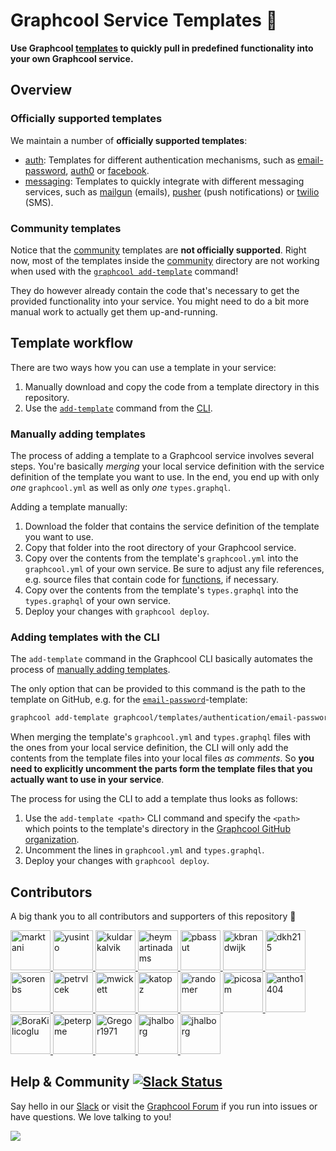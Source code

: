 # Graphcool Service Templates 🎁

**Use Graphcool [templates](https://docs-next.graph.cool/reference/service-definition/templates-zeiv8phail) to quickly pull in predefined functionality into your own Graphcool service.**

## Overview

###  Officially supported templates

We maintain a number of **officially supported templates**:

- [auth](./auth): Templates for different authentication mechanisms, such as [email-password](./auth/email-password), [auth0](./auth/auth0) or [facebook](./auth/facebook).
- [messaging](./messaging): Templates to quickly integrate with different messaging services, such as [mailgun](./messaging/mailgun) (emails), [pusher](./messaging/pusher) (push notifications) or [twilio](./messaging/twilio) (SMS).

### Community templates

Notice that the [community](./community) templates are **not officially supported**. Right now, most of the templates inside the [community](./community) directory are not working when used with the [`graphcool add-template`](https://docs-next.graph.cool/reference/graphcool-cli/commands-aiteerae6l#add-template) command! 

They do however already contain the code that's necessary to get the provided functionality into your service. You might need to do a bit more manual work to actually get them up-and-running.

## Template workflow

There are two ways how you can use a template in your service:

1. Manually download and copy the code from a template directory in this repository. 
2. Use the [`add-template`](https://docs-next.graph.cool/reference/graphcool-cli/commands-aiteerae6l#add-template) command from the [CLI](!alias-zboghez5go).

### Manually adding templates

The process of adding a template to a Graphcool service involves several steps. You're basically _merging_ your local service definition with the service definition of the template you want to use. In the end, you end up with only _one_ `graphcool.yml` as well as only _one_ `types.graphql`.

Adding a template manually:

1. Download the folder that contains the service definition of the template you want to use.
2. Copy that folder into the root directory of your Graphcool service.
3. Copy over the contents from the template's `graphcool.yml` into the `graphcool.yml` of your own service. Be sure to adjust any file references, e.g. source files that contain code for [functions](https://docs-next.graph.cool/reference/functions/overview-aiw4aimie9), if necessary.
4. Copy over the contents from the template's `types.graphql` into the `types.graphql` of your own service. 
5. Deploy your changes with `graphcool deploy`.


### Adding templates with the CLI

The `add-template` command in the Graphcool CLI basically automates the process of [manually adding templates](#manually-adding-templates). 

The only option that can be provided to this command is the path to the template on GitHub, e.g. for the [`email-password`](https://github.com/graphcool/modules)-template:

```sh
graphcool add-template graphcool/templates/authentication/email-password
```

When merging the template's `graphcool.yml` and `types.graphql` files with the ones from your local service definition, the CLI will only add the contents from the template files into your local files _as comments_. So **you need to explicitly uncomment the parts form the template files that you actually want to use in your service**.

The process for using the CLI to add a template thus looks as follows:

1. Use the `add-template <path>` CLI command and specify the `<path>` which points to the template's directory in the [Graphcool GitHub organization](https://github.com/graphcool).
2. Uncomment the lines in `graphcool.yml` and `types.graphql`.
3. Deploy your changes with `graphcool deploy`.




## Contributors

A big thank you to all contributors and supporters of this repository 💚

<a href="https://github.com/marktani/" target="_blank">
  <img src="https://github.com/marktani.png?size=64" width="64" height="64" alt="marktani">
</a>
<a href="https://github.com/yusinto/" target="_blank">
  <img src="https://github.com/yusinto.png?size=64" width="64" height="64" alt="yusinto">
</a>
<a href="https://github.com/kuldarkalvik/" target="_blank">
  <img src="https://github.com/kuldarkalvik.png?size=64" width="64" height="64" alt="kuldarkalvik">
</a>
<a href="https://github.com/heymartinadams/" target="_blank">
  <img src="https://github.com/heymartinadams.png?size=64" width="64" height="64" alt="heymartinadams">
</a>
<a href="https://github.com/pbassut/" target="_blank">
  <img src="https://github.com/pbassut.png?size=64" width="64" height="64" alt="pbassut">
</a>
<a href="https://github.com/kbrandwijk/" target="_blank">
  <img src="https://github.com/kbrandwijk.png?size=64" width="64" height="64" alt="kbrandwijk">
</a>
<a href="https://github.com/dkh215/" target="_blank">
  <img src="https://github.com/dkh215.png?size=64" width="64" height="64" alt="dkh215">
</a>
<a href="https://github.com/sorenbs/" target="_blank">
  <img src="https://github.com/sorenbs.png?size=64" width="64" height="64" alt="sorenbs">
</a>
<a href="https://github.com/petrvlcek/" target="_blank">
  <img src="https://github.com/petrvlcek.png?size=64" width="64" height="64" alt="petrvlcek">
</a>
<a href="https://github.com/mwickett/" target="_blank">
  <img src="https://github.com/mwickett.png?size=64" width="64" height="64" alt="mwickett">
</a>
<a href="https://github.com/katopz/" target="_blank">
  <img src="https://github.com/katopz.png?size=64" width="64" height="64" alt="katopz">
</a>
<a href="https://github.com/randomer/" target="_blank">
  <img src="https://github.com/randomer.png?size=64" width="64" height="64" alt="randomer">
</a>
<a href="https://github.com/picosam/" target="_blank">
  <img src="https://github.com/picosam.png?size=64" width="64" height="64" alt="picosam">
</a>
<a href="https://github.com/antho1404/" target="_blank">
  <img src="https://github.com/antho1404.png?size=64" width="64" height="64" alt="antho1404">
</a>
<a href="https://github.com/BoraKilicoglu/" target="_blank">
  <img src="https://github.com/BoraKilicoglu.png?size=64" width="64" height="64" alt="BoraKilicoglu">
</a>
<a href="https://github.com/peterpme/" target="_blank">
  <img src="https://github.com/peterpme.png?size=64" width="64" height="64" alt="peterpme">
</a>
<a href="https://github.com/Gregor1971/" target="_blank">
  <img src="https://github.com/Gregor1971.png?size=64" width="64" height="64" alt="Gregor1971">
</a>
<a href="https://github.com/jhalborg/" target="_blank">
  <img src="https://github.com/jhalborg.png?size=64" width="64" height="64" alt="jhalborg">
</a>
<a href="https://github.com/felipesabino/" target="_blank">
  <img src="https://github.com/felipesabino.png?size=64" width="64" height="64" alt="jhalborg">
</a>

## Help & Community [![Slack Status](https://slack.graph.cool/badge.svg)](https://slack.graph.cool)

Say hello in our [Slack](http://slack.graph.cool/) or visit the [Graphcool Forum](https://www.graph.cool/forum) if you run into issues or have questions. We love talking to you!

![](http://i.imgur.com/5RHR6Ku.png)
